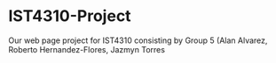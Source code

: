 # IST4310-Project
Our web page project for IST4310 consisting by Group 5 (Alan Alvarez, Roberto Hernandez-Flores, Jazmyn Torres
